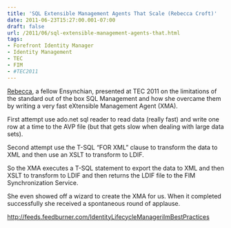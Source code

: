 ```yaml
---
title: 'SQL Extensible Management Agents That Scale (Rebecca Croft)'
date: 2011-06-23T15:27:00.001-07:00
draft: false
url: /2011/06/sql-extensible-management-agents-that.html
tags: 
- Forefront Identity Manager
- Identity Management
- TEC
- FIM
- #TEC2011
---
```


[Rebecca](http://www.apollojack.com/), a fellow Ensynchian, presented at TEC 2011 on the limitations of the standard out of the box SQL Management and how she overcame them by writing a very fast eXtensible Management Agent (XMA).

First attempt use ado.net sql reader to read data (really fast) and write one row at a time to the AVP file (but that gets slow when dealing with large data sets).

Second attempt use the T-SQL “FOR XML” clause to transform the data to XML and then use an XSLT to transform to LDIF.

So the XMA executes a T-SQL statement to export the data to XML and then XSLT to transform to LDIF and then returns the LDIF file to the FIM Synchronization Service.

She even showed off a wizard to create the XMA for us. When it completed successfully she received a spontaneous round of applause.

http://feeds.feedburner.com/IdentityLifecycleManagerilmBestPractices